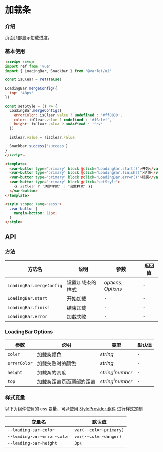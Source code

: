 # 加载条

### 介绍

页面顶部显示加载进度。

### 基本使用

```html
<script setup>
import ref from 'vue'
import { LoadingBar, Snackbar } from '@varlet/ui'

const isClear = ref(false)

LoadingBar.mergeConfig({
  top: '48px'
})

const setStyle = () => {
  LoadingBar.mergeConfig({
    errorColor: isClear.value ? undefined : '#ff8800',
    color: isClear.value ? undefined : '#10afef',
    height: isClear.value ? undefined : '5px'
  })

  isClear.value = !isClear.value

  Snackbar.success('success')
}
</script>

<template>
  <var-button type="primary" block @click="LoadingBar.start()">开始</var-button>
  <var-button type="primary" block @click="LoadingBar.finish()">结束</var-button>
  <var-button type="primary" block @click="LoadingBar.error()">错误</var-button>
  <var-button type="primary" block @click="setStyle">
    {{ isClear ? '清除样式' : '设置样式' }}
  </var-button>
</template>

<style scoped lang="less">
  .var-button {
    margin-bottom: 11px;
  }
</style>
```

## API

### 方法

| 方法名                 | 说明       | 参数 | 返回值     |
|---------------------|----------|--|---------|
| `LoadingBar.mergeConfig` | 设置加载条的样式 | _options: Options_ | `-`  |
| `LoadingBar.start`  | 开始加载  | `-` | `-` |
| `LoadingBar.finish` | 结束加载  | `-` | `-` |
| `LoadingBar.error`  | 加载失败  | `-` | `-` |

### LoadingBar Options

| 参数           | 说明           | 类型        | 默认值    |
|--------------|--------------|-----------|--------|
| `color`      | 加载条颜色        | _string_  | `-`    |
| `errorColor` | 加载失败时的颜色     | _string_  | `-`    |
| `height`     | 加载条的高度       | _string\|number_ | `-` |
| `top`        | 加载条距离页面顶部的距离 | _string\|number_ | `-` |

### 样式变量

以下为组件使用的 css 变量，可以使用 [StyleProvider 组件](#/zh-CN/style-provider) 进行样式定制

| 变量名 | 默认值                    |
| --- |------------------------|
| `--loading-bar-color` | `var(--color-primary)` |
| `--loading-bar-error-color` | `var(--color-danger)`  |
| `--loading-bar-height` | `3px`                  |
